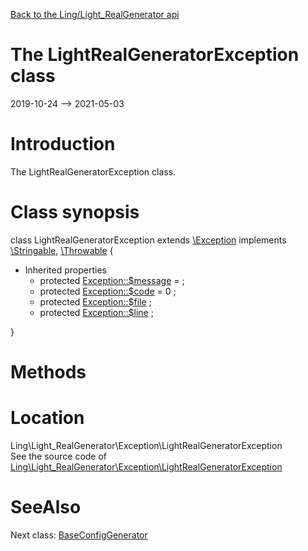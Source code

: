 [Back to the Ling/Light_RealGenerator api](https://github.com/lingtalfi/Light_RealGenerator/blob/master/doc/api/Ling/Light_RealGenerator.md)



The LightRealGeneratorException class
================
2019-10-24 --> 2021-05-03






Introduction
============

The LightRealGeneratorException class.



Class synopsis
==============


class <span class="pl-k">LightRealGeneratorException</span> extends [\Exception](http://php.net/manual/en/class.exception.php) implements [\Stringable](https://wiki.php.net/rfc/stringable), [\Throwable](http://php.net/manual/en/class.throwable.php) {

- Inherited properties
    - protected  [Exception::$message](#property-message) =  ;
    - protected  [Exception::$code](#property-code) = 0 ;
    - protected  [Exception::$file](#property-file) ;
    - protected  [Exception::$line](#property-line) ;

}






Methods
==============






Location
=============
Ling\Light_RealGenerator\Exception\LightRealGeneratorException<br>
See the source code of [Ling\Light_RealGenerator\Exception\LightRealGeneratorException](https://github.com/lingtalfi/Light_RealGenerator/blob/master/Exception/LightRealGeneratorException.php)



SeeAlso
==============
Next class: [BaseConfigGenerator](https://github.com/lingtalfi/Light_RealGenerator/blob/master/doc/api/Ling/Light_RealGenerator/Generator/BaseConfigGenerator.md)<br>
